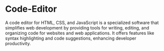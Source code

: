 # Code-Editor
A code editor for HTML, CSS, and JavaScript is a specialized software that simplifies web development by providing tools for writing, editing, and organizing code for websites and web applications. It offers features like syntax highlighting and code suggestions, enhancing developer productivity.
